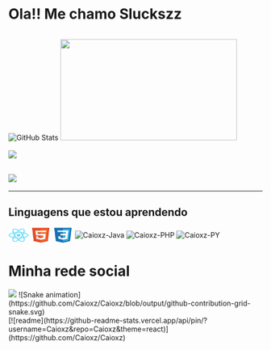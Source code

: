  <h1><strong>Ola!! Me chamo Sluckszz</strong></h1>  






<p style="display: inline-block">
  <img src="https://github-readme-stats.vercel.app/api?username=Caioxz&show_icons=true&theme=tokyonight" alt="GitHub Stats">
  <img  style ="margin-left: 520"  height="200" width="350" src="https://media.tenor.com/WCf8OoN4BZAAAAAd/vinland-saga.gif"> <br> <br>
  <img heigh="200" width="339"src="https://github-readme-stats.vercel.app/api/top-langs/?username=Caioxz&langs_count=8&layout=compact&theme=tokyonight&hide_border=true&border_radius=30">

</p>
</div>

<p>
  <img  style =" display: inline-block"  src="https://streak-stats.demolab.com?user=Caioxz&theme=react&hide_border=true&border_radius=15">
</p>
<hr>

## Linguagens que estou aprendendo
<div style="display: inline-block">
  <!--<img align="center" alt="Caioxz-Js" height="30" width="40" src="https://raw.githubusercontent.com/devicons/devicon/master/icons/javascript/javascript-plain.svg">-->
  <img align="center" alt="Caioxz-React" height="30" width="40" src="https://raw.githubusercontent.com/devicons/devicon/master/icons/react/react-original.svg">
  <img align="center" alt="Caioxz-HTML" height="30" width="40" src="https://raw.githubusercontent.com/devicons/devicon/master/icons/html5/html5-original.svg">
  <img align="center" alt="Caioxz-CSS" height="30" width="40" src="https://raw.githubusercontent.com/devicons/devicon/master/icons/css3/css3-original.svg">
  <img align="center" alt="Caioxz-Java" height="30" width="40" src="https://cdn.jsdelivr.net/gh/devicons/devicon/icons/java/java-original.svg">
  <img align="center" alt="Caioxz-PHP" height="30" width="40" src="https://cdn.jsdelivr.net/gh/devicons/devicon/icons/php/php-original.svg">
   <img align="center" alt="Caioxz-PY" height="35" width="48" src="https://upload.wikimedia.org/wikipedia/commons/0/0a/Python.svg">
</div>


## 
<h1><strong>Minha rede social</strong></h1>

<div>
    <a href="https://instagram.com/_.caioxz" target="_blank"><img src="https://img.shields.io/badge/-Instagram-%23E4405F?style=for-the-badge&logo=instagram&logoColor=white" target="_blank"></a>
  ![Snake animation](https://github.com/Caioxz/Caioxz/blob/output/github-contribution-grid-snake.svg)
</div>
[![readme](https://github-readme-stats.vercel.app/api/pin/?username=Caioxz&repo=Caioxz&theme=react)](https://github.com/Caioxz/Caioxz)





